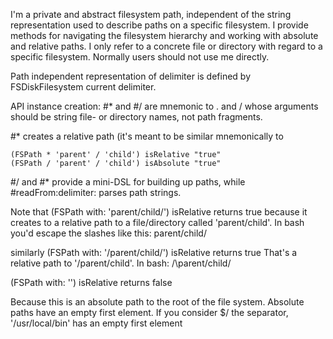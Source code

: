 I'm a private and abstract filesystem path, independent of the string representation used to describe paths on a specific filesystem. I provide methods for navigating the filesystem hierarchy and working with absolute and relative paths. I only refer to a concrete file or directory with regard to a specific filesystem. Normally users should not use me directly. 

Path independent representation of delimiter is defined by FSDiskFilesystem current delimiter.

API instance creation:
#* and #/ are mnemonic to . and /
whose arguments should  be string file- or directory names, not path fragments. 

#* creates a relative path (it's meant to be similar mnemonically to

	(FSPath * 'parent' / 'child') isRelative "true"
	(FSPath / 'parent' / 'child') isAbsolute "true"

#/ and #* provide a mini-DSL for building up paths, while
#readFrom:delimiter: parses path strings.

Note that (FSPath with: 'parent/child/') isRelative returns true
because it creates to a relative path to a file/directory called
'parent/child'. In bash you'd escape the slashes like this: parent\/child\/

similarly 
(FSPath with: '/parent/child/') isRelative returns true
That's a relative path to '/parent/child'. In bash: /\parent\/child\/

(FSPath with: '') isRelative returns false

Because this is an absolute path to the root of the file system. Absolute paths
have an empty first element. If you consider $/ the separator,
'/usr/local/bin' has an empty first element